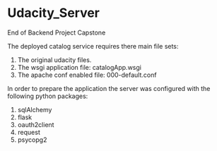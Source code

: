 # Udacity_Server
End of Backend Project Capstone

The deployed catalog service requires there main file sets:
1. The original udacity files.
2. The wsgi application file: catalogApp.wsgi
3. The apache conf enabled file: 000-default.conf

In order to prepare the application the server was configured with the following python packages:
1. sqlAlchemy
2. flask
3. oauth2client
4. request
5. psycopg2
